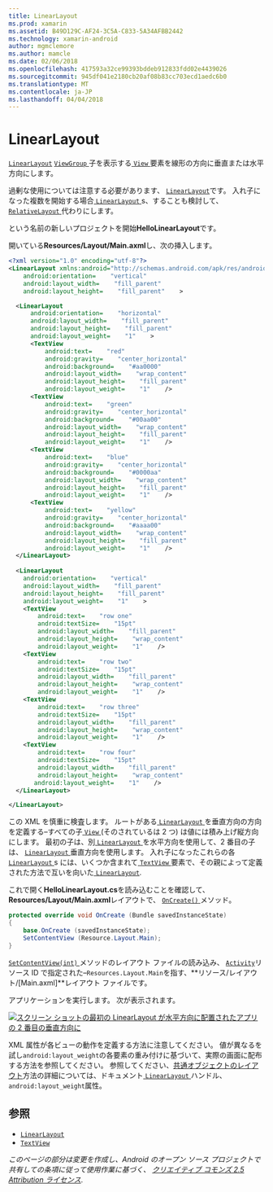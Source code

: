 ```yaml
---
title: LinearLayout
ms.prod: xamarin
ms.assetid: B49D129C-AF24-3C5A-C833-5A34AFBB2442
ms.technology: xamarin-android
author: mgmclemore
ms.author: mamcle
ms.date: 02/06/2018
ms.openlocfilehash: 417593a32ce99393bddeb912833fdd02e4439026
ms.sourcegitcommit: 945df041e2180cb20af08b83cc703ecd1aedc6b0
ms.translationtype: MT
ms.contentlocale: ja-JP
ms.lasthandoff: 04/04/2018
---
```

# <a name="linearlayout"></a>LinearLayout

[`LinearLayout`](https://developer.xamarin.com/api/type/Android.Widget.LinearLayout/) [ `ViewGroup` ](https://developer.xamarin.com/api/type/Android.Views.ViewGroup/)子を表示する[ `View` ](https://developer.xamarin.com/api/type/Android.Views.View/)要素を線形の方向に垂直または水平方向にします。

過剰な使用については注意する必要があります、 [ `LinearLayout`](https://developer.xamarin.com/api/type/Android.Widget.LinearLayout/)です。
入れ子になった複数を開始する場合[ `LinearLayout` ](https://developer.xamarin.com/api/type/Android.Widget.LinearLayout/)s、することも検討して、 [ `RelativeLayout` ](https://developer.xamarin.com/api/type/Android.Widget.RelativeLayout/)代わりにします。

という名前の新しいプロジェクトを開始**HelloLinearLayout**です。

開いている**Resources/Layout/Main.axml**し、次の挿入します。

```xml
<?xml version="1.0" encoding="utf-8"?>
<LinearLayout xmlns:android="http://schemas.android.com/apk/res/android"
    android:orientation=    "vertical"
    android:layout_width=    "fill_parent"
    android:layout_height=    "fill_parent"    >

  <LinearLayout
      android:orientation=    "horizontal"
      android:layout_width=    "fill_parent"
      android:layout_height=    "fill_parent"
      android:layout_weight=    "1"    >
      <TextView
          android:text=    "red"
          android:gravity=    "center_horizontal"
          android:background=    "#aa0000"
          android:layout_width=    "wrap_content"
          android:layout_height=    "fill_parent"
          android:layout_weight=    "1"    />
      <TextView
          android:text=    "green"
          android:gravity=    "center_horizontal"
          android:background=    "#00aa00"
          android:layout_width=    "wrap_content"
          android:layout_height=    "fill_parent"
          android:layout_weight=    "1"    />
      <TextView
          android:text=    "blue"
          android:gravity=    "center_horizontal"
          android:background=    "#0000aa"
          android:layout_width=    "wrap_content"
          android:layout_height=    "fill_parent"
          android:layout_weight=    "1"    />
      <TextView
          android:text=    "yellow"
          android:gravity=    "center_horizontal"
          android:background=    "#aaaa00"
          android:layout_width=    "wrap_content"
          android:layout_height=    "fill_parent"
          android:layout_weight=    "1"    />
  </LinearLayout>
        
  <LinearLayout
    android:orientation=    "vertical"
    android:layout_width=    "fill_parent"
    android:layout_height=    "fill_parent"
    android:layout_weight=    "1"    >
    <TextView
        android:text=    "row one"
        android:textSize=    "15pt"
        android:layout_width=    "fill_parent"
        android:layout_height=    "wrap_content"
        android:layout_weight=    "1"    />
    <TextView
        android:text=    "row two"
        android:textSize=    "15pt"
        android:layout_width=    "fill_parent"
        android:layout_height=    "wrap_content"
        android:layout_weight=    "1"    />
    <TextView
        android:text=    "row three"
        android:textSize=    "15pt"
        android:layout_width=    "fill_parent"
        android:layout_height=    "wrap_content"
        android:layout_weight=    "1"    />
    <TextView
        android:text=    "row four"
        android:textSize=    "15pt"
        android:layout_width=    "fill_parent"
        android:layout_height=    "wrap_content"
       android:layout_weight=    "1"    />
  </LinearLayout>

</LinearLayout>
```

この XML を慎重に検査します。 ルートがある[ `LinearLayout` ](https://developer.xamarin.com/api/type/Android.Widget.LinearLayout/)を垂直方向の方向を定義する&ndash;すべての子[ `View` ](https://developer.xamarin.com/api/type/Android.Views.View/)(そのされているは 2 つ) は値には積み上げ縦方向にします。 最初の子は、別[ `LinearLayout` ](https://developer.xamarin.com/api/type/Android.Widget.LinearLayout/)を水平方向を使用して、2 番目の子は、 [ `LinearLayout` ](https://developer.xamarin.com/api/type/Android.Widget.LinearLayout/)垂直方向を使用します。 入れ子になったこれらの各[ `LinearLayout` ](https://developer.xamarin.com/api/type/Android.Widget.LinearLayout/)s には、いくつか含まれて[ `TextView` ](https://developer.xamarin.com/api/type/Android.Widget.TextView/)要素で、その親によって定義された方法で互いを向いた[ `LinearLayout`](https://developer.xamarin.com/api/type/Android.Widget.LinearLayout/).

これで開く**HelloLinearLayout.cs**を読み込むことを確認して、 **Resources/Layout/Main.axml**レイアウトで、 [ `OnCreate()` ](https://developer.xamarin.com/api/member/Android.App.Activity.OnCreate/p/Android.OS.Bundle/)メソッド。

```csharp
protected override void OnCreate (Bundle savedInstanceState)
{
    base.OnCreate (savedInstanceState);
    SetContentView (Resource.Layout.Main);
}
```

[ `SetContentView(int)` ](https://developer.xamarin.com/api/member/Android.App.Activity.SetContentView/(System.Int32))メソッドのレイアウト ファイルの読み込み、 [ `Activity`](https://developer.xamarin.com/api/type/Android.App.Activity/)リソース ID で指定された&ndash;`Resources.Layout.Main`を指す、**リソース/レイアウト/[Main.axml]**レイアウト ファイルです。

アプリケーションを実行します。 次が表示されます。

[![スクリーン ショットの最初の LinearLayout が水平方向に配置されたアプリの 2 番目の垂直方向に](linear-layout-images/helloviews1.png)](linear-layout-images/helloviews1.png#lightbox)

XML 属性が各ビューの動作を定義する方法に注意してください。 値が異なるを試し`android:layout_weight`の各要素の重み付けに基づいて、実際の画面に配布する方法を参照してください。 参照してください、[共通オブジェクトのレイアウト](http://developer.android.com/guide/topics/ui/declaring-layout.html)方法の詳細については、ドキュメント[ `LinearLayout` ](https://developer.xamarin.com/api/type/Android.Widget.LinearLayout/)ハンドル、`android:layout_weight`属性。


## <a name="references"></a>参照

-   [`LinearLayout`](https://developer.xamarin.com/api/type/Android.Widget.LinearLayout/) 
-   [`TextView`](https://developer.xamarin.com/api/type/Android.Widget.TextView/) 

*このページの部分は変更を作成し、Android のオープン ソース プロジェクトで共有しての条項に従って使用作業に基づく、*
[*クリエイティブ コモンズ 2.5 Attribution ライセンス*](http://creativecommons.org/licenses/by/2.5/).

